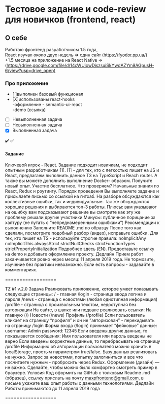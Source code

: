 # Тестовое задание и code-review для новичков (frontend, react)

## О себе  

Работаю фронтенд разработчиком 1.5 года,  
React изучал около двух недель => один сайт (<https://fyodor.pp.ua/>)  
+1.5 месяца на приложение на React Native => (<https://drive.google.com/file/d/14cWUiowDiszsuiSkYwdAZYm9AGpusH-6/view?usp=drive_open)>

### Про приложение  

- [ ]выполнен базовый функционал  
- [X]использованы react-hooks  
-оформление - semantic-ui-react  
-demo (ссылка)

- [ ] Невыполненная задача
- [ ] Невыполненная задача
- [X] Выполненная задача

:heavy_check_mark:
:white_check_mark:

#### Задание

Ключевой игрок - React. Задание подходит новичкам, не подходит опытным разработчикам [1].
[1] - для тех, кто с легкостью пишет на JS и React, предлагаем выполнить данное ТЗ на TypeScript и Reach router. А также вы можете дополнить выполнение Docker-
образом. Получите новый опыт.
Участие бесплатное.
Что проверяем?
Начальные знания по React, Redux и роутингу.
Порядок проведения
Вы выполняете задание и присылаете письмо со ссылкой на гитхаб. На разборе обсуждаются как коллективные ошибки, так и индивидуальные. Так же 
обсуждаются хорошие решения и выбираются топ-3 работы.
Плюсы:
вам указывают на ошибку
вам подсказывают решение
вы смотрите как эту же проблему решали другие участники
Минусы:
публичное порицание за халтуру (не путать с “непреднамеренными ошибками”)
Рекомендации к выполнению
Заполните README .md по образцу
После того как сделали, посмотрите подобный разбор (видео), исправьте ошибки.
Для тех, кто пишет на TS - используйте строгие правила:
noImplicitAny
noImplicitThis
alwaysStrict
strictNullChecks
strictFunctionTypes
strictPropertyInitialization
Подробнее здесь (EN).
Предоставьте ссылку на demo и добавьте оформление проекту.
Дедлайн
Прием работ заканчивается ровно через месяц: 11 апреля 2019 года. Не тормозите, изучение без практики невозможно.
Если есть вопросы - задавайте в комментариях.

==================

TZ #1 v.2.0
Задача
Реализовать приложение, которое умеет показывать следующие страницы:
/ - главная
/login - страница ввода логина и пароля
/news - страница с новостями (любая однотипная информация)
/profile - страница с произвольным текстом, недоступная без авторизации
На сайте, в шапке или подвале реализовать ссылки:
На главную (/)
Новости (/news)
Профиль (/profile)
Если пользователь кликает на страницу “профиля” и он не “авторизован” - перекидывать на страницу /login
Форма входа (/login) принимает “фейковые” данные:
username: Admin
password: 12345
Если введены другие данные, то показывается сообщения:
Имя пользователя или пароль введены не верно
Если введены корректные данные, то перебрасывать на страницу /profile
Информацию об авторизации пользователя можно хранить в localStorage, простым параметром true/false. Базу данных реализовать не нужно.
Запрос за новостями, попытку залогиниться и все что посчитаете нужным - пробросить через Redux.
Оформление (дизайн) — не важно. Сделайте, чтобы можно было комфортно смотреть пример в браузере.
Условия
Код оформить на GitHub с толковым Readme .md (образец), ссылку прислать на почту maxpfrontend@gmail.com, в письме укажите ваш опыт работы с данными технологиями.
Дедлайн
Работы принимаются до 11 апреля 2019 года

==================